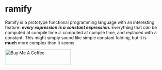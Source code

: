 # ramify

Ramify is a prototype functional programming language with an interesting feature: _**every expression is a constant expression.**_ Everything that _can_ be computed at compile time _is_ computed at compile time, and replaced with a constant. This might simply sound like simple constant folding, but it is **much** more complex than it seems.

<a href="https://www.buymeacoffee.com/adammcdaniel" target="_blank"><img src="https://cdn.buymeacoffee.com/buttons/arial-violet.png" alt="Buy Me A Coffee" style="height: 51px !important;width: 217px !important;" ></a>